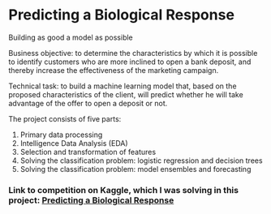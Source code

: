 # Predicting a Biological Response
Building as good a model as possible

Business objective: to determine the characteristics by which it is possible to identify customers who are more inclined to open a bank deposit, and thereby increase the effectiveness of the marketing campaign.

Technical task: to build a machine learning model that, based on the proposed characteristics of the client, will predict whether he will take advantage of the offer to open a deposit or not.

The project consists of five parts:
1. Primary data processing
2. Intelligence Data Analysis (EDA)
3. Selection and transformation of features
4. Solving the classification problem: logistic regression and decision trees
5. Solving the classification problem: model ensembles and forecasting


### Link to competition on Kaggle, which I was solving in this project: [Predicting a Biological Response](https://www.kaggle.com/competitions/bioresponse)
